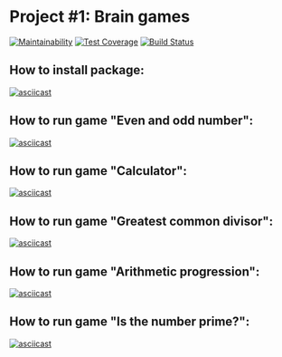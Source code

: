 # Project #1: Brain games

[![Maintainability](https://api.codeclimate.com/v1/badges/a2d18afeb2bca85e75d0/maintainability)](https://codeclimate.com/github/deputatov/frontend-project-lvl1/maintainability)
[![Test Coverage](https://api.codeclimate.com/v1/badges/a2d18afeb2bca85e75d0/test_coverage)](https://codeclimate.com/github/deputatov/frontend-project-lvl1/test_coverage)
[![Build Status](https://travis-ci.org/deputatov/frontend-project-lvl1.svg?branch=master)](https://travis-ci.org/deputatov/frontend-project-lvl1)
## How to install package:
[![asciicast](https://asciinema.org/a/266849.svg)](https://asciinema.org/a/266849)
## How to run game "Even and odd number":
[![asciicast](https://asciinema.org/a/266856.svg)](https://asciinema.org/a/266856)
## How to run game "Calculator":
[![asciicast](https://asciinema.org/a/266859.svg)](https://asciinema.org/a/266859)
## How to run game "Greatest common divisor":
[![asciicast](https://asciinema.org/a/266861.svg)](https://asciinema.org/a/266861)
## How to run game "Arithmetic progression":
[![asciicast](https://asciinema.org/a/266863.svg)](https://asciinema.org/a/266863)
## How to run game "Is the number prime?":
[![asciicast](https://asciinema.org/a/266868.svg)](https://asciinema.org/a/266868)